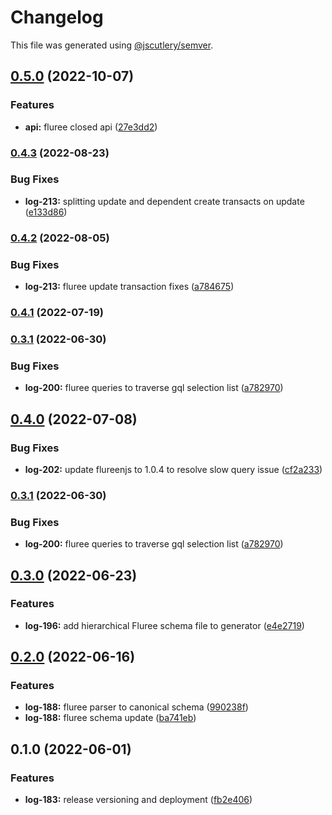 # Changelog

This file was generated using [@jscutlery/semver](https://github.com/jscutlery/semver).

## [0.5.0](https://github.com/ikigai-github/logosphere/compare/fluree-0.4.3...fluree-0.5.0) (2022-10-07)

### Features

- **api:** fluree closed api ([27e3dd2](https://github.com/ikigai-github/logosphere/commit/27e3dd2507c3e775eb97a81416f8dca30f7a60e9))

### [0.4.3](https://github.com/ikigai-github/logosphere/compare/fluree-0.4.2...fluree-0.4.3) (2022-08-23)

### Bug Fixes

- **log-213:** splitting update and dependent create transacts on update ([e133d86](https://github.com/ikigai-github/logosphere/commit/e133d8621b74cab0ee307ef4df7398685c5b12f5))

### [0.4.2](https://github.com/ikigai-github/logosphere/compare/fluree-0.4.1...fluree-0.4.2) (2022-08-05)

### Bug Fixes

- **log-213:** fluree update transaction fixes ([a784675](https://github.com/ikigai-github/logosphere/commit/a784675c8b90f588def4898b95c30cd485ad7630))

### [0.4.1](https://github.com/ikigai-github/logosphere/compare/fluree-0.4.0...fluree-0.4.1) (2022-07-19)

### [0.3.1](https://github.com/ikigai-github/logosphere/compare/fluree-0.3.0...fluree-0.3.1) (2022-06-30)

### Bug Fixes

- **log-200:** fluree queries to traverse gql selection list ([a782970](https://github.com/ikigai-github/logosphere/commit/a7829709ebfa6a01c4766120426ee2de26fcf655))

## [0.4.0](https://github.com/ikigai-github/logosphere/compare/fluree-0.3.0...fluree-0.4.0) (2022-07-08)

### Bug Fixes

- **log-202:** update flureenjs to 1.0.4 to resolve slow query issue ([cf2a233](https://github.com/ikigai-github/logosphere/commit/cf2a2333045a7c2750b8e0e2cd893772c8ee78fd))

### [0.3.1](https://github.com/ikigai-github/logosphere/compare/fluree-0.3.0...fluree-0.3.1) (2022-06-30)

### Bug Fixes

- **log-200:** fluree queries to traverse gql selection list ([a782970](https://github.com/ikigai-github/logosphere/commit/a7829709ebfa6a01c4766120426ee2de26fcf655))

## [0.3.0](https://github.com/ikigai-github/logosphere/compare/fluree-0.2.0...fluree-0.3.0) (2022-06-23)

### Features

- **log-196:** add hierarchical Fluree schema file to generator ([e4e2719](https://github.com/ikigai-github/logosphere/commit/e4e2719d0dfeb6019bfb7497463976cac02efe63))

## [0.2.0](https://github.com/ikigai-github/logosphere/compare/fluree-0.1.0...fluree-0.2.0) (2022-06-16)

### Features

- **log-188:** fluree parser to canonical schema ([990238f](https://github.com/ikigai-github/logosphere/commit/990238f375ef7ec4ade88c72bb3519d140d8578d))
- **log-188:** fluree schema update ([ba741eb](https://github.com/ikigai-github/logosphere/commit/ba741eb43e48576ab294d89dad63389d35b8dc42))

## 0.1.0 (2022-06-01)

### Features

- **log-183:** release versioning and deployment ([fb2e406](https://github.com/ikigai-github/logosphere/commit/fb2e4060161d0069c13ac8508982c36b3a7bbabb))
